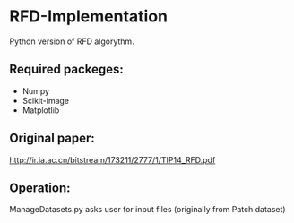 # RFD-Implementation
Python version of RFD algorythm.

## Required packeges:
* Numpy
* Scikit-image
* Matplotlib


## Original paper:

http://ir.ia.ac.cn/bitstream/173211/2777/1/TIP14_RFD.pdf

## Operation:

ManageDatasets.py asks user for input files (originally from Patch dataset)